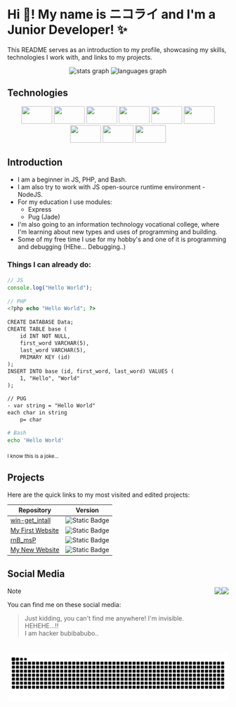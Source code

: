 # Hi 👋! My name is ニコライ and I'm a Junior Developer! ✨

This README serves as an introduction to my profile, showcasing my skills, technologies I work with, and links to my projects.

<div align="center">
  <img src="https://github-readme-stats.vercel.app/api?username=nikas17mc&hide_title=false&hide_rank=false&show_icons=true&include_all_commits=true&count_private=true&theme=tokyonight&locale=de&hide_border=false" height="180" alt="stats graph"  />
  <img src="https://github-readme-stats.vercel.app/api/top-langs?username=nikas17mc&locale=de&hide_title=false&layout=compact&card_width=320&langs_count=8&theme=tokyonight&hide_border=false" height="180" alt="languages graph"  />
</div>

## Technologies

<div align="center" >
  <img height="40" width="70" src="https://cdn.simpleicons.org/html5/E34F26" />
  <img height="40" width="70" src="https://cdn.simpleicons.org/css/663399" />
  <img height="40" width="70" src="https://cdn.simpleicons.org/javascript/F7DF1E" />
  <img height="40" width="70" src="https://cdn.simpleicons.org/php/777BB4" />
  <img height="40" width="70" src="https://cdn.simpleicons.org/mysql/4479A1" />
  <img height="40" width="70" src="https://cdn.simpleicons.org/nodedotjs/5FA04E" />
  <img height="40" width="70" src="https://cdn.simpleicons.org/express/8A8A8A" />
  <img height="40" width="70" src="https://cdn.simpleicons.org/pug/A86454" />
  <img height="40" width="70" src="https://cdn.simpleicons.org/gnubash/4EAA25" />
</div>


## Introduction

- I am a beginner in JS, PHP, and Bash.
- I am also try to work with JS open-source runtime environment - NodeJS.
- For my education I use modules:
  - Express
  - Pug (Jade)
- I'm also going to an information technology vocational college, where I'm learning about new types and uses of programming and building.
- Some of my free time I use for my hobby's and one of it is programming and debugging (HEhe... Debugging..)

### Things I can already do:

```javascript
// JS
console.log("Hello World");
```

```php
// PHP
<?php echo "Hello World"; ?>
```

```mysql
CREATE DATABASE Data;
CREATE TABLE base (
    id INT NOT NULL,
    first_word VARCHAR(5),
    last_word VARCHAR(5),
    PRIMARY KEY (id)
);
INSERT INTO base (id, first_word, last_word) VALUES (
    1, "Hello", "World"
);
```

```pug
// PUG
- var string = "Hello World"
each char in string
    p= char
```

```bash
# Bash
echo 'Hello World'
```

<sub>I know this is a joke...</sub>

## Projects

Here are the quick links to my most visited and edited projects:

| Repository | Version |
| ---------- | :-----: |
| [win-get_intall](https://github.com/nikas17mc/win-get_install_script) | ![Static Badge](https://img.shields.io/badge/Version-Alpa_0.0.3-green) |
| [My First Website](https://github.com/nikas17mc/nikas17mc.github.io) | ![Static Badge](https://img.shields.io/badge/Version-Alpa_0.0.2.2-blue) |
| [rnB_msP](https://github.com/nikas17mc/rnB_msP) | ![Static Badge](https://img.shields.io/badge/Version-Beta_0.1-orange) |
| [My New Website](https://github.com/nikas17mc/aniBuu) | ![Static Badge](https://img.shields.io/badge/Version-Alpa_0.0.5-663399) |

## Social Media

<div align="right">
  <img align="right" height="150" src="https://i.imgflip.com/7onfrb.jpg" />
  <img align="right" height="150" src="https://i.imgflip.com/6zr6q4.gif" />
</div>

>[!NOTE]
> You can find me on these social media:

> Just kidding, you can't find me anywhere! I'm invisible. HEHEHE...!! <br> I am hacker bubibabubo..

<br>

<picture>
  <source media="(prefers-color-scheme: dark)" srcset="https://raw.githubusercontent.com/nikas17mc/nikas17mc/snake-output/github-snake-dark.svg" />
  <source media="(prefers-color-scheme: light)" srcset="https://raw.githubusercontent.com/nikas17mc/nikas17mc/snake-output/github-snake.svg" />
  <img alt="github contribution grid snake animation" src="https://raw.githubusercontent.com/nikas17mc/nikas17mc/snake-output/github-snake.svg" />
</picture>
